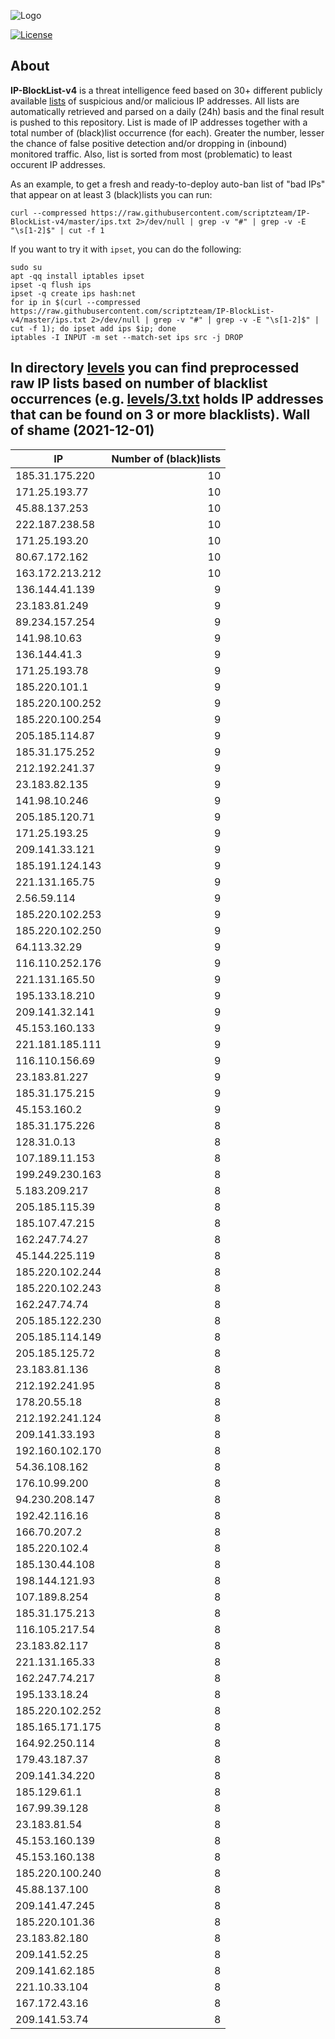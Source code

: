 ![Logo](https://i.imgur.com/PyKLAe7.png)

[![License](https://img.shields.io/badge/license-The_Unlicense-red.svg)](https://unlicense.org/)

About
----

**IP-BlockList-v4** is a threat intelligence feed based on 30+ different publicly available [lists](https://github.com/stamparm/maltrail) of suspicious and/or malicious IP addresses. All lists are automatically retrieved and parsed on a daily (24h) basis and the final result is pushed to this repository. List is made of IP addresses together with a total number of (black)list occurrence (for each). Greater the number, lesser the chance of false positive detection and/or dropping in (inbound) monitored traffic. Also, list is sorted from most (problematic) to least occurent IP addresses.

As an example, to get a fresh and ready-to-deploy auto-ban list of "bad IPs" that appear on at least 3 (black)lists you can run:

```
curl --compressed https://raw.githubusercontent.com/scriptzteam/IP-BlockList-v4/master/ips.txt 2>/dev/null | grep -v "#" | grep -v -E "\s[1-2]$" | cut -f 1
```

If you want to try it with `ipset`, you can do the following:

```
sudo su
apt -qq install iptables ipset
ipset -q flush ips
ipset -q create ips hash:net
for ip in $(curl --compressed https://raw.githubusercontent.com/scriptzteam/IP-BlockList-v4/master/ips.txt 2>/dev/null | grep -v "#" | grep -v -E "\s[1-2]$" | cut -f 1); do ipset add ips $ip; done
iptables -I INPUT -m set --match-set ips src -j DROP
```

In directory [levels](levels) you can find preprocessed raw IP lists based on number of blacklist occurrences (e.g. [levels/3.txt](levels/3.txt) holds IP addresses that can be found on 3 or more blacklists).
Wall of shame (2021-12-01)
----

|IP|Number of (black)lists|
|---|--:|
185.31.175.220|10
171.25.193.77|10
45.88.137.253|10
222.187.238.58|10
171.25.193.20|10
80.67.172.162|10
163.172.213.212|10
136.144.41.139|9
23.183.81.249|9
89.234.157.254|9
141.98.10.63|9
136.144.41.3|9
171.25.193.78|9
185.220.101.1|9
185.220.100.252|9
185.220.100.254|9
205.185.114.87|9
185.31.175.252|9
212.192.241.37|9
23.183.82.135|9
141.98.10.246|9
205.185.120.71|9
171.25.193.25|9
209.141.33.121|9
185.191.124.143|9
221.131.165.75|9
2.56.59.114|9
185.220.102.253|9
185.220.102.250|9
64.113.32.29|9
116.110.252.176|9
221.131.165.50|9
195.133.18.210|9
209.141.32.141|9
45.153.160.133|9
221.181.185.111|9
116.110.156.69|9
23.183.81.227|9
185.31.175.215|9
45.153.160.2|9
185.31.175.226|8
128.31.0.13|8
107.189.11.153|8
199.249.230.163|8
5.183.209.217|8
205.185.115.39|8
185.107.47.215|8
162.247.74.27|8
45.144.225.119|8
185.220.102.244|8
185.220.102.243|8
162.247.74.74|8
205.185.122.230|8
205.185.114.149|8
205.185.125.72|8
23.183.81.136|8
212.192.241.95|8
178.20.55.18|8
212.192.241.124|8
209.141.33.193|8
192.160.102.170|8
54.36.108.162|8
176.10.99.200|8
94.230.208.147|8
192.42.116.16|8
166.70.207.2|8
185.220.102.4|8
185.130.44.108|8
198.144.121.93|8
107.189.8.254|8
185.31.175.213|8
116.105.217.54|8
23.183.82.117|8
221.131.165.33|8
162.247.74.217|8
195.133.18.24|8
185.220.102.252|8
185.165.171.175|8
164.92.250.114|8
179.43.187.37|8
209.141.34.220|8
185.129.61.1|8
167.99.39.128|8
23.183.81.54|8
45.153.160.139|8
45.153.160.138|8
185.220.100.240|8
45.88.137.100|8
209.141.47.245|8
185.220.101.36|8
23.183.82.180|8
209.141.52.25|8
209.141.62.185|8
221.10.33.104|8
167.172.43.16|8
209.141.53.74|8
